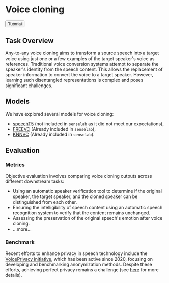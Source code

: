 # Voice cloning


<button class="tutorial-button" onclick="window.location.href='https://github.com/sensein/senselab/blob/main/tutorials/audio/voice_cloning.ipynb'">Tutorial</button>


## Task Overview

Any-to-any voice cloning aims to transform a source speech into a target voice using just one or a few examples of the target speaker's voice as references. Traditional voice conversion systems attempt to separate the speaker's identity from the speech content. This allows the replacement of speaker information to convert the voice to a target speaker. However, learning such disentangled representations is complex and poses significant challenges.


## Models
We have explored several models for voice cloning:
- [speechT5](https://huggingface.co/microsoft/speecht5_vc) (not included in ```senselab``` as it did not meet our expectations),
- [FREEVC](https://github.com/OlaWod/FreeVC) (Already included in ```senselab```),
- [KNNVC](https://github.com/bshall/knn-vc) (Already included in ```senselab```).


## Evaluation
### Metrics

Objective evaluation involves comparing voice cloning outputs across different downstream tasks:

- Using an automatic speaker verification tool to determine if the original speaker, the target speaker, and the cloned speaker can be distinguished from each other.
- Ensuring the intelligibility of speech content using an automatic speech recognition system to verify that the content remains unchanged.
- Assessing the preservation of the original speech's emotion after voice cloning.
- ...more...


### Benchmark

Recent efforts to enhance privacy in speech technology include the [VoicePrivacy initiative](https://arxiv.org/pdf/2005.01387), which has been active since 2020, focusing on developing and benchmarking anonymization methods. Despite these efforts, achieving perfect privacy remains a challenge (see [here](https://www.voiceprivacychallenge.org/vp2022/docs/VoicePrivacy_2022_Challenge___Natalia_Tomashenko.pdf) for more details).
